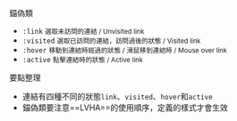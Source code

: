 錨偽類
- `:link` <small>選取未訪問的連結 / Unvisited link</small>
- `:visited` <small>選取已訪問的連結，訪問過後的狀態 / Visited link</small>
- `:hover` <small>移動到連結時經過的狀態 / 滑鼠移到連結時 / Mouse over link</small>
- `:active` <small>點擊連結時的狀態 / Active link</small>

要點整理
- 連結有四種不同的狀態`link`、`visited`、`hover`和`active`
- 錨偽類要注意==LVHA==的使用順序，定義的樣式才會生效